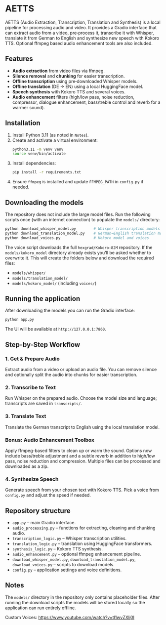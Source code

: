 # AETTS

AETTS (Audio Extraction, Transcription, Translation and Synthesis) is a local pipeline for processing audio and video. It provides a Gradio interface that can extract audio from a video, pre‑process it, transcribe it with Whisper, translate it from German to English and synthesize new speech with Kokoro TTS. Optional ffmpeg based audio enhancement tools are also included.

## Features
- **Audio extraction** from video files via ffmpeg.
- **Silence removal** and **chunking** for easier transcription.
- **Offline transcription** using pre‑downloaded Whisper models.
- **Offline translation** (DE → EN) using a local HuggingFace model.
- **Speech synthesis** with Kokoro TTS and several voices.
- **Audio enhancement** filters (high/low pass, noise reduction, compressor, dialogue enhancement, bass/treble control and reverb for a warmer sound).

## Installation
1. Install Python 3.11 (as noted in `Notes`).
2. Create and activate a virtual environment:
   ```bash
   python3.11 -m venv venv
   source venv/bin/activate
   ```
3. Install dependencies:
   ```bash
   pip install -r requirements.txt
   ```
4. Ensure `ffmpeg` is installed and update `FFMPEG_PATH` in `config.py` if needed.

## Downloading the models
The repository does not include the large model files. Run the following scripts once (with an internet connection) to populate the `models/` directory:
```bash
python download_whisper_model.py        # Whisper transcription models
python download_translation_model.py    # German→English translation model
python download_voices.py               # Kokoro model and voices
```
The voice script downloads the full `hexgrad/Kokoro-82M` repository. If the
`models/kokoro_model` directory already exists you'll be asked whether to
overwrite it.
This will create the folders below and download the required files:
- `models/whisper/`
- `models/translation_model/`
- `models/kokoro_model/` (including `voices/`)

## Running the application
After downloading the models you can run the Gradio interface:
```bash
python app.py
```
The UI will be available at `http://127.0.0.1:7860`.

## Step-by-Step Workflow

### 1. Get & Prepare Audio
Extract audio from a video or upload an audio file. You can remove silence and optionally split the audio into chunks for easier transcription.

### 2. Transcribe to Text
Run Whisper on the prepared audio. Choose the model size and language; transcripts are saved in `transcripts/`.

### 3. Translate Text
Translate the German transcript to English using the local translation model.

### Bonus: Audio Enhancement Toolbox
Apply ffmpeg-based filters to clean up or warm the sound. Options now include bass/treble adjustment and a subtle reverb in addition to high/low pass, noise reduction and compression. Multiple files can be processed and downloaded as a zip.

### 4. Synthesize Speech
Generate speech from your chosen text with Kokoro TTS. Pick a voice from `config.py` and adjust the speed if needed.

## Repository structure
- `app.py` – main Gradio interface.
- `audio_processing.py` – functions for extracting, cleaning and chunking audio.
- `transcription_logic.py` – Whisper transcription utilities.
- `translation_logic.py` – translation using HuggingFace transformers.
- `synthesis_logic.py` – Kokoro TTS synthesis.
- `audio_enhancement.py` – optional ffmpeg enhancement pipeline.
- `download_whisper_model.py`, `download_translation_model.py`, `download_voices.py` – scripts to download models.
- `config.py` – application settings and voice definitions.

## Notes
The `models/` directory in the repository only contains placeholder files. After running the download scripts the models will be stored locally so the application can run entirely offline.

Custom Voices:
https://www.youtube.com/watch?v=tl1wvZXlj0I


